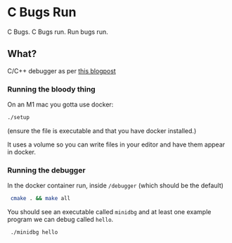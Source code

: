 # C Bugs Run

C Bugs. C Bugs run. Run bugs run.

## What?

C/C++ debugger as per [this blogpost](https://blog.tartanllama.xyz/writing-a-linux-debugger-setup/)

### Running the bloody thing

On an M1 mac you gotta use docker:

```sh
./setup
```

(ensure the file is executable and that you have docker installed.)

It uses a volume so you can write files in your editor and have them appear in docker.

### Running the debugger

In the docker container run, inside `/debugger` (which should be the default)
```sh
 cmake . && make all
```

You should see an executable called `minidbg` and at least one example program we can debug called `hello`.

```sh
 ./minidbg hello
```
